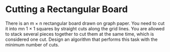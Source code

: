# Cutting a Rectangular Board

There is an m × n rectangular board drawn on graph paper. You need to cut it into mn 1 × 1 squares by straight cuts along the grid lines. You are allowed to stack several pieces together to cut them at the same time, which is considered one cut. Design an algorithm that performs this task with the minimum number of cuts.
